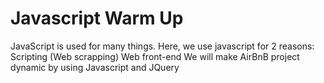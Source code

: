 # Javascript Warm Up
JavaScript is used for many things. Here, we use javascript for 2 reasons:
Scripting (Web scrapping)
Web front-end
We will make AirBnB project dynamic by using Javascript and JQuery
